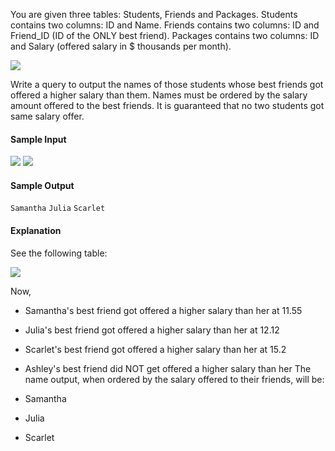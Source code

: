 You are given three tables: Students, Friends and Packages. Students contains two columns: ID and Name. Friends contains two columns: ID and Friend_ID (ID of the ONLY best friend). Packages contains two columns: ID and Salary (offered salary in $ thousands per month).

![](https://s3.amazonaws.com/hr-challenge-images/12895/1443820186-2a9b4939a8-1.png)

Write a query to output the names of those students whose best friends got offered a higher salary than them. Names must be ordered by the salary amount offered to the best friends. It is guaranteed that no two students got same salary offer.

#### Sample Input #### 

 ![](https://s3.amazonaws.com/hr-challenge-images/12895/1443820079-9bd1e231b1-2_1.png)
![](https://s3.amazonaws.com/hr-challenge-images/12895/1443820100-adb691b2f5-2_2.png)

#### Sample Output #### 

`Samantha`
`Julia`
`Scarlet`

#### Explanation #### 

See the following table:

![](https://s3.amazonaws.com/hr-challenge-images/12895/1443819966-c37c146d27-3.png)

Now,

* Samantha's best friend got offered a higher salary than her at 11.55
* Julia's best friend got offered a higher salary than her at 12.12
* Scarlet's best friend got offered a higher salary than her at 15.2
* Ashley's best friend did NOT get offered a higher salary than her
The name output, when ordered by the salary offered to their friends, will be:

* Samantha
* Julia
* Scarlet